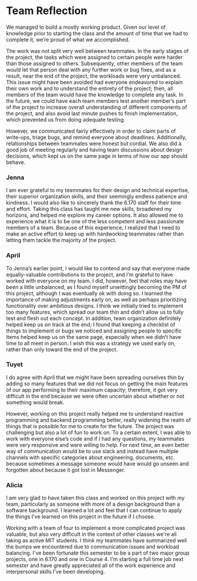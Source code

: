 # Team Reflection

We managed to build a mostly working product. Given our level of knowledge prior to starting the class and the amount of time that we had to complete it, we’re proud of what we accomplished.

The work was not split very well between teammates. In the early stages of the project, the tasks which were assigned to certain people were harder than those assigned to others. Subsequently, other members of the team would let that person deal with any further work or bug fixes, and as a result, near the end of the project, the workloads were very unbalanced. This issue might have been avoided had everyone endeavored to explain their own work and to understand the entirety of the project; then, all members of the team would have the knowledge to complete any task. In the future, we could have each team members test another member’s part of the project to increase overall understanding of different components of the project, and also avoid last minute pushes to finish implementation, which prevented us from doing adequate testing.

However, we communicated fairly effectively in order to claim parts of write-ups, triage bugs, and remind everyone about deadlines. Additionally, relationships between teammates were honest but cordial. We also did a good job of meeting regularly and having team discussions about design decisions, which kept us on the same page in terms of how our app should behave.

### Jenna
I am ever grateful to my teammates for their design and technical expertise, their superior organization skills, and their seemingly endless patience and kindness. I would also like to sincerely thank the 6.170 staff for their time and effort. Taking this class has taught me new skills, broadened my horizons, and helped me explore my career options. It also allowed me to experience what it is to be one of the less competent and less passionate members of a team. Because of this experience, I realized that I need to make an active effort to keep up with hardworking teammates rather than letting them tackle the majority of the project.

### April

To Jenna’s earlier point, I would like to contend and say that everyone made equally-valuable contributions to the project, and I’m grateful to have worked with everyone on my team. I did, however, feel that roles may have been a little unbalanced, as I found myself unwittingly becoming the PM of this project, although I was eventually ok with doing so. I learned the importance of making adjustments early on, as well as perhaps prioritizing functionality over ambitious designs. I think we initially tried to implement too many features, which spread our team thin and didn’t allow us to fully test and flesh out each concept. In addition, team organization definitely helped keep us on track at the end; I found that keeping a checklist of things to implement or bugs we noticed and assigning people to specific items helped keep us on the same page, especially when we didn’t have time to all meet in person. I wish this was a strategy we used early on, rather than only toward the end of the project.
    
### Tuyet

I do agree with April that we might have been spreading ourselves thin by adding so many features that we did not focus on getting the main features of our app performing to their maximum capacity; therefore, it got very difficult in the end because we were often uncertain about whether or not something would break.

However, working on this project really helped me to understand reactive programming and backend programming better, really widening the realm of things that is possible for me to create for the future. The project was challenging but also a lot of fun to work on. To a certain extent, I was able to work with everyone else’s code and if I had any questions, my teammates were very responsive and were willing to help. For next time, an even better way of communication would be to use slack and instead have multiple channels with specific categories about engineering, documents, etc. because sometimes a message someone would have would go unseen and forgotten about because it got lost in Messenger.

### Alicia

I am very glad to have taken this class and worked on this project with my team, particularly as someone with more of a design background than a software background. I learned a lot and feel that I can continue to apply the things I've learned on this project in the future if I choose.

Working with a team of four to implement a more complicated project was valuable, but also very difficult in the context of other classes we're all taking as active MIT students. I think my teammates have summarized well the bumps we encountered due to communication issues and workload balancing. I've been fortunate this semester to be a part of two major group projects, one in 6.170 and one in Course 4. I'm starting a full time job next semester and have greatly appreciated all of the work experience and interpersonal skills I've been developing.

